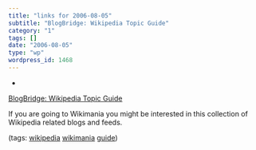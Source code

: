 ```yaml
---
title: "links for 2006-08-05"
subtitle: "BlogBridge: Wikipedia Topic Guide"
category: "1"
tags: []
date: "2006-08-05"
type: "wp"
wordpress_id: 1468
---
```

- 
[BlogBridge: Wikipedia Topic Guide](http://www.blogbridge.com/archives/2006/08/wikipedia_topic.php)

If you are going to Wikimania you might be interested in this collection of Wikipedia related blogs and feeds.

(tags: [wikipedia](http://del.icio.us/pitosalas/wikipedia) [wikimania](http://del.icio.us/pitosalas/wikimania) [guide](http://del.icio.us/pitosalas/guide))